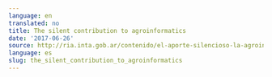 ```yaml
---
language: en
translated: no
title: The silent contribution to agroinformatics
date: '2017-06-26'
source: http://ria.inta.gob.ar/contenido/el-aporte-silencioso-la-agroinformatica
language: es
slug: the_silent_contribution_to_agroinformatics
---
```





